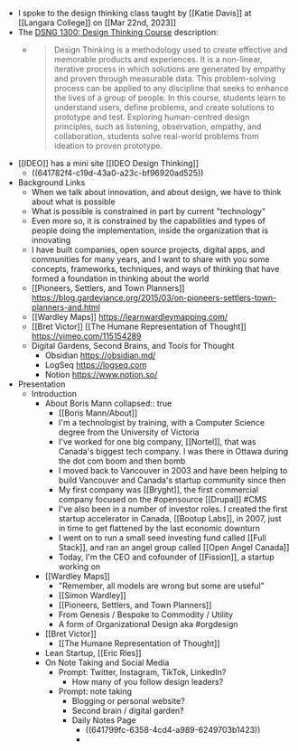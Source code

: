 ---
---

- I spoke to the design thinking class taught by [[Katie Davis]]  at [[Langara College]] on [[Mar 22nd, 2023]]
- The [DSNG 1300: Design Thinking Course](https://langara.ca/programs-and-courses/courses/DSGN/1300.html) description:
	- > Design Thinking is a methodology used to create effective and memorable products and experiences. It is a non-linear, iterative process in which solutions are generated by empathy and proven through measurable data. This problem-solving process can be applied to any discipline that seeks to enhance the lives of a group of people. In this course, students learn to understand users, define problems, and create solutions to prototype and test. Exploring human-centred design principles, such as listening, observation, empathy, and collaboration, students solve real-world problems from ideation to proven prototype.
- [[IDEO]] has a mini site [[IDEO Design Thinking]]
	- ((641782f4-c19d-43a0-a23c-bf96920ad525))
- Background Links
	- When we talk about innovation, and about design, we have to think about what is possible
	- What is possible is constrained in part by current "technology"
	- Even more so, it is constrained by the capabilities and types of people doing the implementation, inside the organization that is innovating
	- I have built companies, open source projects, digital apps, and communities for many years, and I want to share with you some concepts, frameworks, techniques, and ways of thinking that have formed a foundation in thinking about the world
	- [[Pioneers, Settlers, and Town Planners]] https://blog.gardeviance.org/2015/03/on-pioneers-settlers-town-planners-and.html
	- [[Wardley Maps]] https://learnwardleymapping.com/
	- [[Bret Victor]] [[The Humane Representation of Thought]] https://vimeo.com/115154289
	- Digital Gardens, Second Brains, and Tools for Thought
		- Obsidian https://obsidian.md/
		- LogSeq https://logseq.com
		- Notion https://www.notion.so/
- Presentation
	- Introduction
		- About Boris Mann
		  collapsed:: true
			- [[Boris Mann/About]]
			- I'm a technologist by training, with a Computer Science degree from the University of Victoria
			- I've worked for one big company, [[Nortel]], that was Canada's biggest tech company. I was there in Ottawa during the dot com boom and then bomb
			- I moved back to Vancouver in 2003 and have been helping to build Vancouver and Canada's startup community since then
			- My first company was [[Bryght]], the first commercial company focused on the #opensource [[Drupal]] #CMS
			- I've also been in a number of investor roles. I created the first startup accelerator in Canada, [[Bootup Labs]], in 2007, just in time to get flattened by the last economic downturn
			- I went on to run a small seed investing fund called [[Full Stack]], and ran an angel group called [[Open Angel Canada]]
			- Today, I'm the CEO and cofounder of [[Fission]], a startup working on
		- [[Wardley Maps]]
			- "Remember, all models are wrong but some are useful"
			- [[Simon Wardley]]
			- [[Pioneers, Settlers, and Town Planners]]
			- From Genesis / Bespoke to Commodity / Utility
			- A form of Organizational Design aka #orgdesign
		- [[Bret Victor]]
			- [[The Humane Representation of Thought]]
		- Lean Startup, [[Eric Ries]]
		- On Note Taking and Social Media
			- Prompt: Twitter, Instagram, TikTok, LinkedIn?
				- How many of you follow design leaders?
			- Prompt: note taking
				- Blogging or personal website?
				- Second brain / digital garden?
				- Daily Notes Page
					- ((641799fc-6358-4cd4-a989-6249703b1423))
					-
